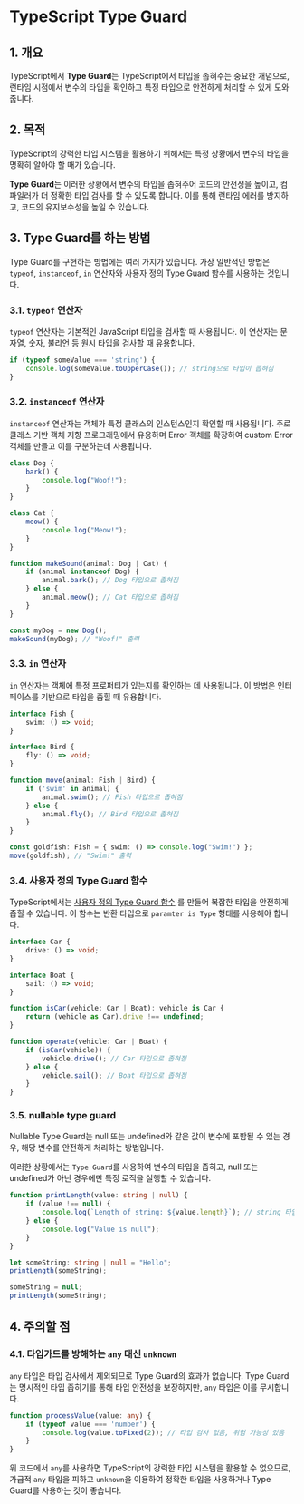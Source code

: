 # TypeScript Type Guard

## 1. 개요

TypeScript에서 **Type Guard**는 TypeScript에서 타입을 좁혀주는 중요한 개념으로, 런타임 시점에서 변수의 타입을 확인하고 특정 타입으로 안전하게 처리할 수 있게 도와줍니다.

## 2. 목적

TypeScript의 강력한 타입 시스템을 활용하기 위해서는 특정 상황에서 변수의 타입을 명확히 알아야 할 때가 있습니다.

**Type Guard**는 이러한 상황에서 변수의 타입을 좁혀주어 코드의 안전성을 높이고, 컴파일러가 더 정확한 타입 검사를 할 수 있도록 합니다. 이를 통해 런타임 에러를 방지하고, 코드의 유지보수성을 높일 수 있습니다.

## 3. Type Guard를 하는 방법

Type Guard를 구현하는 방법에는 여러 가지가 있습니다. 가장 일반적인 방법은 `typeof`, `instanceof`, `in` 연산자와 사용자 정의 Type Guard 함수를 사용하는 것입니다.

### 3.1. `typeof` 연산자

`typeof` 연산자는 기본적인 JavaScript 타입을 검사할 때 사용됩니다. 이 연산자는 문자열, 숫자, 불리언 등 원시 타입을 검사할 때 유용합니다.

```typescript
if (typeof someValue === 'string') {
    console.log(someValue.toUpperCase()); // string으로 타입이 좁혀짐
}
```

### 3.2. `instanceof` 연산자

`instanceof` 연산자는 객체가 특정 클래스의 인스턴스인지 확인할 때 사용됩니다. 주로 클래스 기반 객체 지향 프로그래밍에서 유용하며 Error 객체를 확장하여 custom Error 객체를 만들고 이를 구분하는데 사용됩니다.

```typescript
class Dog {
    bark() {
        console.log("Woof!");
    }
}

class Cat {
    meow() {
        console.log("Meow!");
    }
}

function makeSound(animal: Dog | Cat) {
    if (animal instanceof Dog) {
        animal.bark(); // Dog 타입으로 좁혀짐
    } else {
        animal.meow(); // Cat 타입으로 좁혀짐
    }
}

const myDog = new Dog();
makeSound(myDog); // "Woof!" 출력
```

### 3.3. `in` 연산자

`in` 연산자는 객체에 특정 프로퍼티가 있는지를 확인하는 데 사용됩니다. 이 방법은 인터페이스를 기반으로 타입을 좁힐 때 유용합니다.

```typescript
interface Fish {
    swim: () => void;
}

interface Bird {
    fly: () => void;
}

function move(animal: Fish | Bird) {
    if ('swim' in animal) {
        animal.swim(); // Fish 타입으로 좁혀짐
    } else {
        animal.fly(); // Bird 타입으로 좁혀짐
    }
}

const goldfish: Fish = { swim: () => console.log("Swim!") };
move(goldfish); // "Swim!" 출력
```

### 3.4. 사용자 정의 Type Guard 함수

TypeScript에서는 [사용자 정의 Type Guard 함수](https://devwiki.co.kr/post/typescript-is) 를 만들어 복잡한 타입을 안전하게 좁힐 수 있습니다. 이 함수는 반환 타입으로 `paramter is Type` 형태를 사용해야 합니다.

```typescript
interface Car {
    drive: () => void;
}

interface Boat {
    sail: () => void;
}

function isCar(vehicle: Car | Boat): vehicle is Car {
    return (vehicle as Car).drive !== undefined;
}

function operate(vehicle: Car | Boat) {
    if (isCar(vehicle)) {
        vehicle.drive(); // Car 타입으로 좁혀짐
    } else {
        vehicle.sail(); // Boat 타입으로 좁혀짐
    }
}
```

### 3.5. nullable type guard

Nullable Type Guard는 null 또는 undefined와 같은 값이 변수에 포함될 수 있는 경우, 해당 변수를 안전하게 처리하는 방법입니다.

 이러한 상황에서는 `Type Guard`를 사용하여 변수의 타입을 좁히고, null 또는 undefined가 아닌 경우에만 특정 로직을 실행할 수 있습니다.

```ts
function printLength(value: string | null) {
    if (value !== null) {
        console.log(`Length of string: ${value.length}`); // string 타입으로 좁혀짐
    } else {
        console.log("Value is null");
    }
}

let someString: string | null = "Hello";
printLength(someString);

someString = null;
printLength(someString);
```

## 4. 주의할 점

### 4.1. 타입가드를 방해하는 `any` 대신 `unknown`

`any` 타입은 타입 검사에서 제외되므로 Type Guard의 효과가 없습니다. Type Guard는 명시적인 타입 좁히기를 통해 타입 안전성을 보장하지만, `any` 타입은 이를 무시합니다.

```typescript
function processValue(value: any) {
    if (typeof value === 'number') {
        console.log(value.toFixed(2)); // 타입 검사 없음, 위험 가능성 있음
    }
}
```

위 코드에서 `any`를 사용하면 TypeScript의 강력한 타입 시스템을 활용할 수 없으므로, 가급적 `any` 타입을 피하고 `unknown`을 이용하여 정확한 타입을 사용하거나 Type Guard를 사용하는 것이 좋습니다.
